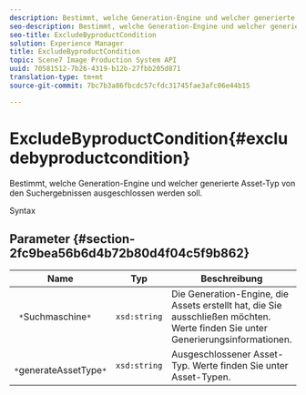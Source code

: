 ```yaml
---
description: Bestimmt, welche Generation-Engine und welcher generierte Asset-Typ von den Suchergebnissen ausgeschlossen werden soll.
seo-description: Bestimmt, welche Generation-Engine und welcher generierte Asset-Typ von den Suchergebnissen ausgeschlossen werden soll.
seo-title: ExcludeByproductCondition
solution: Experience Manager
title: ExcludeByproductCondition
topic: Scene7 Image Production System API
uuid: 70581512-7b26-4319-b12b-27fbb205d871
translation-type: tm+mt
source-git-commit: 7bc7b3a86fbcdc57cfdc31745fae3afc06e44b15

---
```



# ExcludeByproductCondition{#excludebyproductcondition}

Bestimmt, welche Generation-Engine und welcher generierte Asset-Typ von den Suchergebnissen ausgeschlossen werden soll.

Syntax

## Parameter {#section-2fc9bea56b6d4b72b80d4f04c5f9b862}

| Name | Typ | Beschreibung |
|---|---|---|
| ` *`Suchmaschine`*` | `xsd:string` | Die Generation-Engine, die Assets erstellt hat, die Sie ausschließen möchten. Werte finden Sie unter Generierungsinformationen. |
| ` *`generateAssetType`*` | `xsd:string` | Ausgeschlossener Asset-Typ. Werte finden Sie unter Asset-Typen. |


